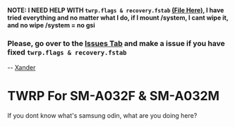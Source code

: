 **NOTE: I NEED HELP WITH `twrp.flags & recovery.fstab` [(File Here)](https://github.com/XanderFromFortnite/TWRP_a3core/tree/main/ramdisk/system/etc), I have tried everything and no matter what I do, if I mount /system, I cant wipe it, and no wipe /system = no gsi**

### Please, go over to the [Issues Tab](https://github.com/XanderFromFortnite/TWRP_a3core/issues) and make a issue if you have fixed `twrp.flags & recovery.fstab`

-- [Xander](https://wlo.link/@DefenderXander)

# TWRP For SM-A032F & SM-A032M

If you dont know what's samsung odin, what are you doing here?
